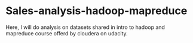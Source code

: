 # Sales-analysis-hadoop-mapreduce
Here, I will do analysis on datasets shared in intro to hadoop and mapreduce course offerd by cloudera on udacity.

